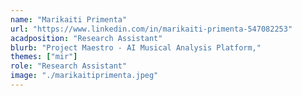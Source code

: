 ```yaml
---
name: "Marikaiti Primenta"
url: "https://www.linkedin.com/in/marikaiti-primenta-547082253"
acadposition: "Research Assistant"
blurb: "Project Maestro - AI Musical Analysis Platform,"
themes: ["mir"]
role: "Research Assistant"
image: "./marikaitiprimenta.jpeg"
---
```

